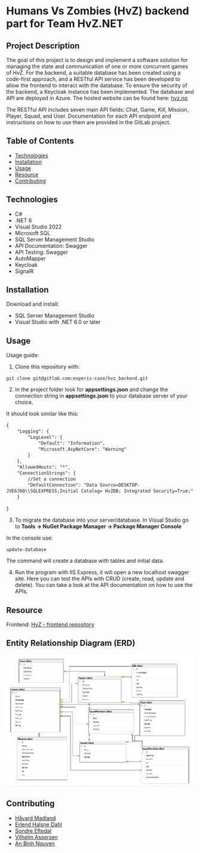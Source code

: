 # Humans Vs Zombies (HvZ) backend part for Team HvZ.NET 


## Project Description
The goal of this project is to design and implement a software solution for managing the state and communication of one or more concurrent games of HvZ. For the backend, a suitable database has been created using a code-first approach, and a RESTful API service has been developed to allow the frontend to interact with the database. To ensure the security of the backend, a Keycloak instance has been implemented. The database and API are deployed in Azure. The hosted website can be found here: [hvz.no](https://www.hvz.no/ "Humans vs Zombies website") 

The RESTful API includes seven main API fields: Chat, Game, Kill, Mission, Player, Squad, and User. Documentation for each API endpoint and instructions on how to use them are provided in the GitLab project.
## Table of Contents

- [Technologies](#technologies)
- [Installation](#installation)
- [Usage](#usage)
- [Resource](#resource)
- [Contributing](#contributing)

## Technologies
* C#
* .NET 6
* Visual Studio 2022
* Microsoft SQL
* SQL Server Management Studio
* API Documentation: Swagger
* API Testing: Swagger
* AutoMapper
* Keycloak
* SignalR

## Installation

Download and install:
* SQL Server Management Studio
* Visual Studio with .NET 6.0 or later

## Usage
Usage guide:

1. Clone this repository with: 
```
git clone git@gitlab.com:experis-case/hvz_backend.git
```

2. In the project folder look for **appsettings.json** and change the connection string in **appsettings.json** to your database server of your choice.

It should look similar like this: 
```
{
    "Logging": {
        "LogLevel": {
            "Default": "Information",
            "Microsoft.AspNetCore": "Warning"
        }
    },
    "AllowedHosts": "*",
    "ConnectionStrings": {
        //Set a connection
        "DefaultConnection": "Data Source=DESKTOP-JVE6J0Q\\SQLEXPRESS;Initial Catalog= HvZDB; Integrated Security=True;"
    }

}
```
3. To migrate the database into your server/database. In Visual Studio go to **Tools -> NuGet Package Manager -> Package Manager Console**

In the console use:

```
update-database
```
The command will create a database with tables and initial data.

4. Run the program with IIS Express, it will open a new localhost swagger site.
Here you can test the APIs with CRUD (create, read, update and delete).
You can take a look at the API documentation on how to use the APIs.

## Resource
Frontend: [HvZ - frontend repository](https://gitlab.com/experis-case/hvz-frontend)

## Entity Relationship Diagram (ERD)

![erdimage](./entity_relationship_diagram.png)

## Contributing

* [Håvard Madland](https://gitlab.com/havardmad/ "Håvard gitlab")
* [Erlend Halsne Dahl](https://gitlab.com/Erlend-Halsne-Dahl "Erlend gitlab")
* [Sondre Eftedal](https://gitlab.com/SondreEftedal "Sondre gitlab")
* [Vilhelm Assersen](https://gitlab.com/Vilhelm-Assersen "Vilhelm gitlab")
* [An Binh Nguyen](https://gitlab.com/anbinhnguy/ "An gitlab")
